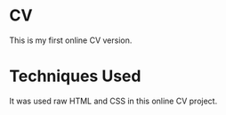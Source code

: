 # CV
This is my first online CV version.
# Techniques Used
It was used raw HTML and CSS in this online CV project.
